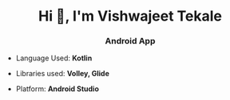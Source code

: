 <h1 align="center">Hi 👋, I'm Vishwajeet Tekale</h1>
<h3 align="center">Android App</h3>

- Language Used: **Kotlin**

- Libraries used: **Volley, Glide**

- Platform: **Android Studio**

